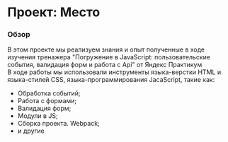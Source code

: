 # Проект: Место

### Обзор
В этом проекте мы реализуем знания и опыт полученные в ходе изучения тренажера "Погружение в JavaScript: пользовательские события, валидация форм и работа с Api" от Яндекс Практикум\
В ходе работы мы использовали инструменты языка-верстки HTML и языка-стилей CSS, языка-программирования JacaScript, такие как:<br>
* Обработка событий;
* Работа с формами;
* Валидация форм;
* Модули в JS;
* Сборка проекта. Webpack;
* и другие
